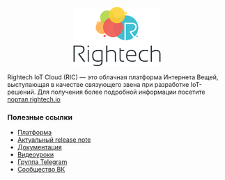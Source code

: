 <p align="center">
  <a href="http://rightech.io">
    <img
      alt="Rightech IoT Cloud"
      src="./.images/Logo_Rightech.svg"
      width="200"
    />
  </a>
</p>

Rightech IoT Cloud (RIC) — это облачная платформа Интернета Вещей, выступающая в качестве связующего звена при разработке IoT-решений. Для получения более подробной информации посетите [портал rightech.io](http://rightech.io) 

### Полезные ссылки
- [Платформа](https://dev.rightech.io)
- [Актуальный release note](./release-notes/v2_0.md)
- [Документация](https://rightech.io/developers/introductions/)
- [Видеоуроки](https://rightech.io/video-tutorials/)
- [Группа Telegram](https://t.me/rightech_iot) 
- [Сообщество ВК](https://vk.com/rightech)